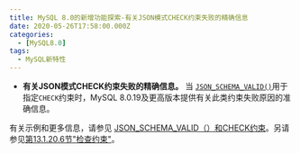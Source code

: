 ```yaml
---
title: MySQL 8.0的新增功能探索-有关JSON模式CHECK约束失败的精确信息
date: 2020-05-26T17:58:00.000Z
categories:
  - [MySQL8.0]
tags:
  - MySQL新特性
---
```


- **有关JSON模式CHECK约束失败的精确信息。** 当 [`JSON_SCHEMA_VALID()`](https://dev.mysql.com/doc/refman/8.0/en/json-validation-functions.html#function_json-schema-valid)用于指定`CHECK`约束时，MySQL 8.0.19及更高版本提供有关此类约束失败原因的准确信息。

有关示例和更多信息，请参见 [JSON_SCHEMA_VALID（）和CHECK约束](https://dev.mysql.com/doc/refman/8.0/en/json-validation-functions.html#json-validation-functions-constraints)。另请参见[第13.1.20.6节"检查约束"](https://dev.mysql.com/doc/refman/8.0/en/create-table-check-constraints.html)。
